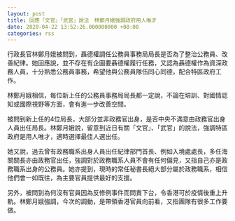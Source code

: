 ```yaml
---
layout: post
title: 回應「文官」「武官」說法　林鄭月娥強調政府用人唯才
date: 2020-04-22 13:52:26.000000000 +08:00
categories: rss
---
```


行政長官林鄭月娥被問到，聶德權調任公務員事務局局長是否為了整治公務員、改善紀律。她回應說，並不存在有企圖要聶德權履行任務，又認為聶德權作為資深政務人員，十分熟悉公務員事務，希望他與公務員隊伍同心同德，配合特區政府工作。

林鄭月娥相信，每位新上任的公務員事務局局長都一定說，不論在培訓、對國情認知或國際視野等方面，會有進一步改善空間。

被問到新上任的4位局長，大部分並非政務官出身，是否中央不滿意由政務官出身人員出任局長。林鄭月娥說，留意到近日有關「文官」、「武官」的說法，強調特區政府是用人唯才，適時選擇最佳人選出任。

她又說，過去曾有政務職系出身人員出任紀律部門首長、例如入境處處長，多任海關關長亦由政務官出任，強調對於政務職系人員不會有任何偏見，又指自己亦是政務職系出身的公務員。她亦提到，現時的常任秘書長絕大部分屬於政務職系，相信他們會一如既往，為主要官員提供最好的支援。

另外，被問到為何沒有官員因為反修例事件而問責下台，令香港可於疫情後重上升軌。林鄭月娥強調，今次的調動，是帶領香港官員向前看，又指團隊有很多工作要做。
